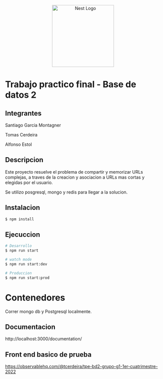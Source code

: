 <p align="center">
  <a href="http://nestjs.com/" target="blank"><img src="https://nestjs.com/img/logo-small.svg" width="200" alt="Nest Logo" /></a>
</p>

# Trabajo practico final - Base de datos 2

## Integrantes

Santiago Garcia Montagner

Tomas Cerdeira

Alfonso Estol

## Descripcion

Este proyecto resuelve el problema de compartir y memorizar URLs complejas, a traves de la creacion y asociacion a URLs mas cortas y elegidas por el usuario.

Se utilizo posgresql, mongo y redis para llegar a la solucion.

## Instalacion

```bash
$ npm install
```

## Ejecuccion

```bash
# Desarrollo
$ npm run start

# watch mode
$ npm run start:dev

# Produccion
$ npm run start:prod
```
# Contenedores
Correr mongo db y Postgresql localmente. 

## Documentacion

http://localhost:3000/documentation/

## Front end basico de prueba

https://observablehq.com/@tcerdeira/tpe-bd2-grupo-g1-1er-cuatrimestre-2022
